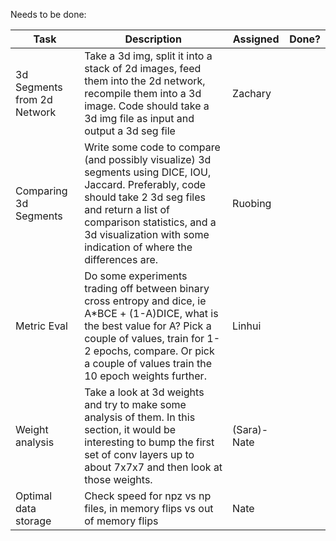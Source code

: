 
Needs to be done:

|Task | Description | Assigned | Done?|
|-----|-------------|----------|------|
|3d Segments from 2d Network| Take a 3d img, split it into a stack of 2d images, feed them into the 2d network, recompile them into a 3d image. Code should take a 3d img file as input and output a 3d seg file|Zachary||
|Comparing 3d Segments| Write some code to compare (and possibly visualize) 3d segments using DICE, IOU, Jaccard. Preferably, code should take 2 3d seg files and return a list of comparison statistics, and a 3d visualization with some indication of where the differences are.|Ruobing||
|Metric Eval| Do some experiments trading off between binary cross entropy and dice, ie A*BCE + (1-A)DICE, what is the best value for A? Pick a couple of values, train for 1-2 epochs, compare. Or pick a couple of values train the 10 epoch weights further. |Linhui||
|Weight analysis| Take a look at 3d weights and try to make some analysis of them. In this section, it would be interesting to bump the first set of conv layers up to about 7x7x7 and then look at those weights.|(Sara)-Nate||
|Optimal data storage| Check speed for npz vs np files, in memory flips vs out of memory flips|Nate||

